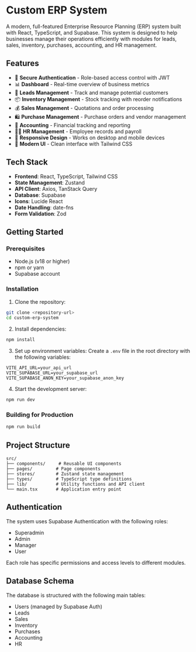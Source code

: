 # Custom ERP System

A modern, full-featured Enterprise Resource Planning (ERP) system built with React, TypeScript, and Supabase. This system is designed to help businesses manage their operations efficiently with modules for leads, sales, inventory, purchases, accounting, and HR management.

## Features

- 🔐 **Secure Authentication** - Role-based access control with JWT
- 📊 **Dashboard** - Real-time overview of business metrics
- 👥 **Leads Management** - Track and manage potential customers
- 📦 **Inventory Management** - Stock tracking with reorder notifications
- 💰 **Sales Management** - Quotations and order processing
- 🛍️ **Purchase Management** - Purchase orders and vendor management
- 📑 **Accounting** - Financial tracking and reporting
- 👨‍💼 **HR Management** - Employee records and payroll
- 📱 **Responsive Design** - Works on desktop and mobile devices
- 🎨 **Modern UI** - Clean interface with Tailwind CSS

## Tech Stack

- **Frontend**: React, TypeScript, Tailwind CSS
- **State Management**: Zustand
- **API Client**: Axios, TanStack Query
- **Database**: Supabase
- **Icons**: Lucide React
- **Date Handling**: date-fns
- **Form Validation**: Zod

## Getting Started

### Prerequisites

- Node.js (v18 or higher)
- npm or yarn
- Supabase account

### Installation

1. Clone the repository:
```bash
git clone <repository-url>
cd custom-erp-system
```

2. Install dependencies:
```bash
npm install
```

3. Set up environment variables:
Create a `.env` file in the root directory with the following variables:
```env
VITE_API_URL=your_api_url
VITE_SUPABASE_URL=your_supabase_url
VITE_SUPABASE_ANON_KEY=your_supabase_anon_key
```

4. Start the development server:
```bash
npm run dev
```

### Building for Production

```bash
npm run build
```

## Project Structure

```
src/
├── components/     # Reusable UI components
├── pages/         # Page components
├── stores/        # Zustand state management
├── types/         # TypeScript type definitions
├── lib/           # Utility functions and API client
└── main.tsx       # Application entry point
```

## Authentication

The system uses Supabase Authentication with the following roles:
- Superadmin
- Admin
- Manager
- User

Each role has specific permissions and access levels to different modules.

## Database Schema

The database is structured with the following main tables:
- Users (managed by Supabase Auth)
- Leads
- Sales
- Inventory
- Purchases
- Accounting
- HR
